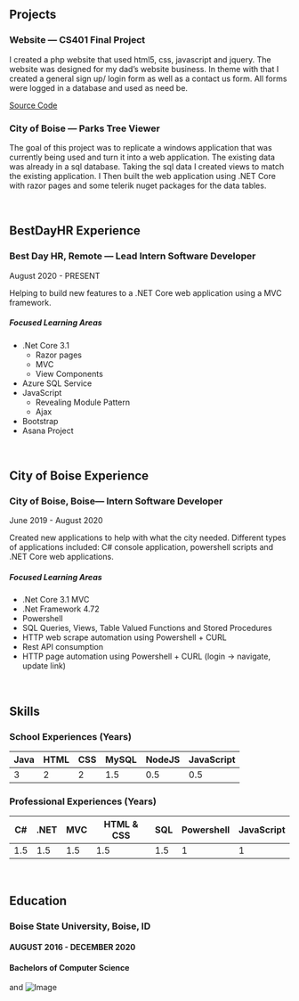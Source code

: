 ## Projects

### Website — CS401 Final Project
<p>I created a php website that used html5, css, javascript and jquery. The website was designed for my dad’s website business. In theme with that I created a general sign up/ login form as well as a contact us form. All forms were logged in a database and used as need be.</p>

[Source Code](https://github.com/devancraig/Landscaping-Website.git)

### City of Boise — Parks Tree Viewer
<p>The goal of this project was to replicate a windows application that was currently being used and turn it into a web application. The existing data was already in a sql database. Taking the sql data I created views to match the existing application. I Then built the web application using .NET Core with razor pages and some telerik nuget packages for the data tables.</p><br>

## BestDayHR Experience
<h3> Best Day HR, Remote — Lead Intern Software Developer </h3>
<p> August 2020 - PRESENT </p>
<p> Helping to build new features to a .NET Core web application using a MVC framework. </p>

##### Focused Learning Areas 
- .Net Core 3.1 
  - Razor pages 
  - MVC
  - View Components
- Azure SQL Service 
- JavaScript
  - Revealing Module Pattern 
  - Ajax
- Bootstrap
- Asana Project

<br>

## City of Boise Experience
<h3> City of Boise, Boise— Intern Software Developer </h3>
<p> June 2019 - August 2020  </p>
<p> Created new applications to help with what the city needed. Different types of applications included: C# console application, powershell scripts and .NET Core web applications. </p> 

##### Focused Learning Areas
- .Net Core 3.1 MVC
- .Net Framework 4.72
- Powershell
- SQL Queries, Views, Table Valued Functions and Stored Procedures
- HTTP web scrape automation using Powershell + CURL
- Rest API consumption
- HTTP page automation using Powershell + CURL  (login -> navigate, update link) 

<br>

## Skills

### School Experiences (Years)

Java         | HTML        | CSS            | MySQL             | NodeJS     | JavaScript   
------------ | ------------- | ------------- | ------------- | ------------- | ------------- 
3 | 2 | 2  | 1.5 | 0.5 | 0.5 |

### Professional Experiences (Years)

C#         | .NET        | MVC            | HTML & CSS             | SQL     | Powershell |  JavaScript
------------ | ------------- | ------------- | ------------- | ------------- | ------------- | ------------- 
1.5 | 1.5 | 1.5  | 1.5 | 1.5 | 1 | 1 |

<br>

## Education
<h3> Boise State University, Boise, ID </h3>
<h4> AUGUST 2016 - DECEMBER 2020 </h4>
<h4> Bachelors of Computer Science </h4>


 and ![Image]()
```

